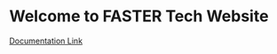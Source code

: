 # Welcome to FASTER Tech Website

[Documentation Link](https://app.gitbook.com/o/NIGMgjKaPPl6CyGalppy/s/2LBZfohBNujfvcE4Iw3Y/documentation/faster-website)
